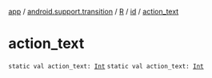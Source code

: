 [app](../../../index.md) / [android.support.transition](../../index.md) / [R](../index.md) / [id](index.md) / [action_text](.)

# action_text

`static val action_text: `[`Int`](https://kotlinlang.org/api/latest/jvm/stdlib/kotlin/-int/index.html)
`static val action_text: `[`Int`](https://kotlinlang.org/api/latest/jvm/stdlib/kotlin/-int/index.html)